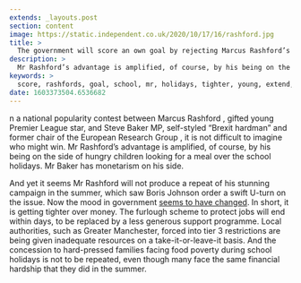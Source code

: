 ```yaml
--- 
extends: _layouts.post 
section: content 
image: https://static.independent.co.uk/2020/10/17/16/rashford.jpg 
title: > 
  The government will score an own goal by rejecting Marcus Rashford’s call to extend free school meals 
description: > 
  Mr Rashford’s advantage is amplified, of course, by his being on the side of hungry children looking for a meal over the school holidays.Mr Baker has monetarism on his side.And yet it seems Mr Rashford will not produce a repeat of his stunning campaign in the summer, which saw Boris Johnson order a swift U-turn on the issue.Local authorities, such as Greater Manchester, forced into tier 3 restrictions are being given inadequate resources on a take-it-or-leave-it basis.And the concession to hard-pressed families facing food poverty during school holidays is not to be repeated, even though many face the same financial hardship that they did in the summer. 
keywords: > 
  score, rashfords, goal, school, mr, holidays, tighter, young, extend, baker, rashford, summer, win, free, uturn, rejecting, marcus, meals 
date: 1603373504.6536682 
--- 
```

<div><p>n a national popularity contest between Marcus Rashford , gifted young Premier League star, and Steve Baker MP, self-styled &#8220;Brexit hardman&#8221; and former chair of the European Research Group , it is not difficult to imagine who might win. Mr Rashford&#8217;s advantage is amplified, of course, by his being on the side of hungry children looking for a meal over the school holidays. Mr Baker has monetarism on his side.</p><p>And yet it seems Mr Rashford will not produce a repeat of his stunning campaign in the summer, which saw Boris Johnson order a swift U-turn on the issue. Now the mood in government <a href="https://www.independent.co.uk/voices/rishi-sunak-furlough-jobs-lockdown-eat-out-to-help-out-vince-cable-b1181852.html">seems to have changed</a>. In short, it is getting tighter over money. The furlough scheme to protect jobs will end within days, to be replaced by a less generous support programme. Local authorities, such as Greater Manchester, forced into tier 3 restrictions are being given inadequate resources on a take-it-or-leave-it basis. And the concession to hard-pressed families facing food poverty during school holidays is not to be repeated, even though many face the same financial hardship that they did in the summer.</p></div>